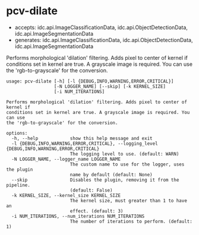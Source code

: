 # pcv-dilate

* accepts: idc.api.ImageClassificationData, idc.api.ObjectDetectionData, idc.api.ImageSegmentationData
* generates: idc.api.ImageClassificationData, idc.api.ObjectDetectionData, idc.api.ImageSegmentationData

Performs morphological 'dilation' filtering. Adds pixel to center of kernel if conditions set in kernel are true. A grayscale image is required. You can use the 'rgb-to-grayscale' for the conversion.

```
usage: pcv-dilate [-h] [-l {DEBUG,INFO,WARNING,ERROR,CRITICAL}]
                  [-N LOGGER_NAME] [--skip] [-k KERNEL_SIZE]
                  [-i NUM_ITERATIONS]

Performs morphological 'dilation' filtering. Adds pixel to center of kernel if
conditions set in kernel are true. A grayscale image is required. You can use
the 'rgb-to-grayscale' for the conversion.

options:
  -h, --help            show this help message and exit
  -l {DEBUG,INFO,WARNING,ERROR,CRITICAL}, --logging_level {DEBUG,INFO,WARNING,ERROR,CRITICAL}
                        The logging level to use. (default: WARN)
  -N LOGGER_NAME, --logger_name LOGGER_NAME
                        The custom name to use for the logger, uses the plugin
                        name by default (default: None)
  --skip                Disables the plugin, removing it from the pipeline.
                        (default: False)
  -k KERNEL_SIZE, --kernel_size KERNEL_SIZE
                        The kernel size, must greater than 1 to have an
                        effect. (default: 3)
  -i NUM_ITERATIONS, --num_iterations NUM_ITERATIONS
                        The number of iterations to perform. (default: 1)
```
